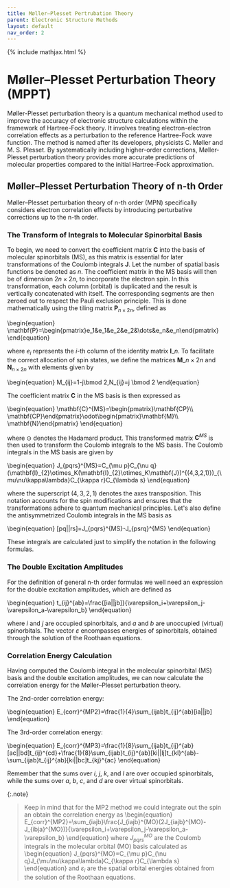 ```yaml
---
title: Møller–Plesset Pertrubation Theory
parent: Electronic Structure Methods
layout: default
nav_order: 2
---
```

{% include mathjax.html %}

# Møller–Plesset Perturbation Theory (MPPT)

Møller-Plesset perturbation theory is a quantum mechanical method used to improve the accuracy of electronic structure calculations within the framework of Hartree-Fock theory. It involves treating electron-electron correlation effects as a perturbation to the reference Hartree-Fock wave function. The method is named after its developers, physicists C. Møller and M. S. Plesset. By systematically including higher-order corrections, Møller-Plesset perturbation theory provides more accurate predictions of molecular properties compared to the initial Hartree-Fock approximation.

## Møller–Plesset Perturbation Theory of n-th Order

Møller–Plesset perturbation theory of n-th order (MPN) specifically considers electron correlation effects by introducing perturbative corrections up to the n-th order.

### The Transform of Integrals to Molecular Spinorbital Basis

To begin, we need to convert the coefficient matrix $\mathbf{C}$ into the basis of molecular spinorbitals (MS), as this matrix is essential for later transformations of the Coulomb integrals $\mathbf{J}$. Let the number of spatial basis functions be denoted as $n$. The coefficient matrix in the MS basis will then be of dimension $2n \times 2n$, to incorporate the electron spin. In this transformation, each column (orbital) is duplicated and the result is vertically concatenated with itself. The corresponding segments are then zeroed out to respect the Pauli exclusion principle. This is done mathematically using the tiling matrix $\mathbf{P}_{n \times 2n}$, defined as

\begin{equation}
\mathbf{P}=\begin{pmatrix}e_1&e_1&e_2&e_2&\dots&e_n&e_n\end{pmatrix}
\end{equation}

where $e_i$ represents the $i$-th column of the identity matrix $\mathbf{I}\_n$. To facilitate the correct allocation of spin states, we define the matrices $\mathbf{M}\_{n \times 2n}$ and $\mathbf{N}_{n \times 2n}$ with elements given by

\begin{equation}
M_{ij}=1-j\bmod 2,N_{ij}=j \bmod 2
\end{equation}

The coefficient matrix $\mathbf{C}$ in the MS basis is then expressed as

\begin{equation}
\mathbf{C}^{MS}=\begin{pmatrix}\mathbf{CP}\\\ \mathbf{CP}\end{pmatrix}\odot\begin{pmatrix}\mathbf{M}\\\ \mathbf{N}\end{pmatrix}
\end{equation}

where $\odot$ denotes the Hadamard product. This transformed matrix $\mathbf{C}^{MS}$ is then used to transform the Coulomb integrals to the MS basis. The Coulomb integrals in the MS basis are given by

\begin{equation}
J_{pqrs}^{MS}=C_{\mu p}C_{\nu q}(\mathbf{I}\_{2}\otimes_K(\mathbf{I}\_{2}\otimes_K\mathbf{J})^{(4,3,2,1)})\_{\mu\nu\kappa\lambda}C_{\kappa r}C_{\lambda s}
\end{equation}

where the superscript $(4,3,2,1)$ denotes the axes transposition. This notation accounts for the spin modifications and ensures that the transformations adhere to quantum mechanical principles. Let's also define the antisymmetrized Coulomb integrals in the MS basis as

\begin{equation}
[pq||rs]=J_{pqrs}^{MS}-J_{psrq}^{MS}
\end{equation}

These integrals are calculated just to simplify the notation in the following formulas.

### The Double Excitation Amplitudes

For the definition of general n-th order formulas we well need an expression for the double excitation amplitudes, which are defined as

\begin{equation}
t_{ij}^{ab}=\frac{[ia||jb]}{\varepsilon_i+\varepsilon_j-\varepsilon_a-\varepsilon_b}
\end{equation}

where $i$ and $j$ are occupied spinorbitals, and $a$ and $b$ are unoccupied (virtual) spinorbitals. The vector $\varepsilon$ encompasses energies of spinorbitals, obtained through the solution of the Roothaan equations.

### Correlation Energy Calculation

Having computed the Coulomb integral in the molecular spinorbital (MS) basis and the double excitation amplitudes, we can now calculate the correlation energy for the Møller–Plesset perturbation theory.

The 2nd-order correlation energy:

\begin{equation}
E_{corr}^{MP2}=\frac{1}{4}\sum_{ijab}t_{ij}^{ab}[ia||jb]
\end{equation}

The 3rd-order correlation energy:

\begin{equation}
E_{corr}^{MP3}=\frac{1}{8}\sum_{ijab}t_{ij}^{ab}[ac||bd]t_{ij}^{cd}+\frac{1}{8}\sum_{ijab}t_{ij}^{ab}[ki||lj]t_{kl}^{ab}-\sum_{ijab}t_{ij}^{ab}[ki||bc]t_{kj}^{ac}
\end{equation}

Remember that the sums over $i$, $j$, $k$, and $l$ are over occupied spinorbitals, while the sums over $a$, $b$, $c$, and $d$ are over virtual spinorbitals.

{:.note}
> Keep in mind that for the MP2 method we could integrate out the spin an obtain the correlation energy as
> \begin{equation}
> E_{corr}^{MP2}=\sum_{iajb}\frac{J_{iajb}^{MO}(2J_{iajb}^{MO}-J_{ibja}^{MO})}{\varepsilon_i+\varepsilon_j-\varepsilon_a-\varepsilon_b}
> \end{equation}
> where $J_{pqrs}^{MO}$ are the Coulomb integrals in the molecular orbital (MO) basis calculated as
> \begin{equation}
> J_{pqrs}^{MO}=C_{\mu p}C_{\nu q}J_{\mu\nu\kappa\lambda}C_{\kappa r}C_{\lambda s}
> \end{equation}
> and $\varepsilon_i$ are the spatial orbital energies obtained from the solution of the Roothaan equations.
